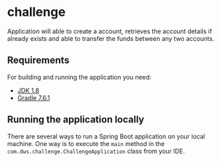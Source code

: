 # challenge

Application will able to create a account, retrieves the account details if already exists and able to transfer the funds between any two accounts.

## Requirements

For building and running the application you need:

- [JDK 1.8](http://www.oracle.com/technetwork/java/javase/downloads/jdk8-downloads-2133151.html)
- [Gradle 7.6.1](https://gradle.org/install/)

## Running the application locally

There are several ways to run a Spring Boot application on your local machine. One way is to execute the `main` method in the `com.dws.challenge.ChallengeApplication` class from your IDE.